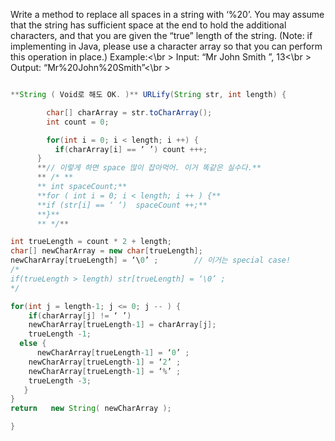 Write a method to replace all spaces in a string with ‘%20’. You may assume that the string has sufficient space at the end to hold the additional characters, and that you are given the “true” length of the string. (Note: if implementing in Java, please use a character array so that you can perform this operation in place.)
Example:<\br >
Input: 		“Mr John Smith     ”,  13<\br >
Output: 	“Mr%20John%20Smith”<\br >

```java

**String ( Void로 해도 OK. )** URLify(String str, int length) {

	    char[] charArray = str.toCharArray();
	    int count = 0;

	    for(int i = 0; i < length; i ++) {
          if(charArray[i] == ‘ ’) count +++;
      }
      **// 이렇게 하면 space 많이 잡아먹어. 이거 똑같은 실수다.**
      ** /* **
      ** int spaceCount;**
      **for ( int i = 0; i < length; i ++ ) {**
      **if (str[i] == ‘ ‘)  spaceCount ++;**
      **}**
      ** */**

int trueLength = count * 2 + length;
char[] newCharArray = new char[trueLength];
newCharArray[trueLength] = ‘\0’ ;        // 이거는 special case!
/*
if(trueLength > length) str[trueLength] = ‘\0’ ;
*/

for(int j = length-1; j <= 0; j -- ) {
	if(charArray[j] != ‘ ’)
    newCharArray[trueLength-1] = charArray[j];
    trueLength -1;
  else {
	  newCharArray[trueLength-1] = ‘0’ ;
    newCharArray[trueLength-1] = ‘2’ ;
    newCharArray[trueLength-1] = ‘%’ ;
    trueLength -3;
   }
}
return   new String( newCharArray );

}

```
